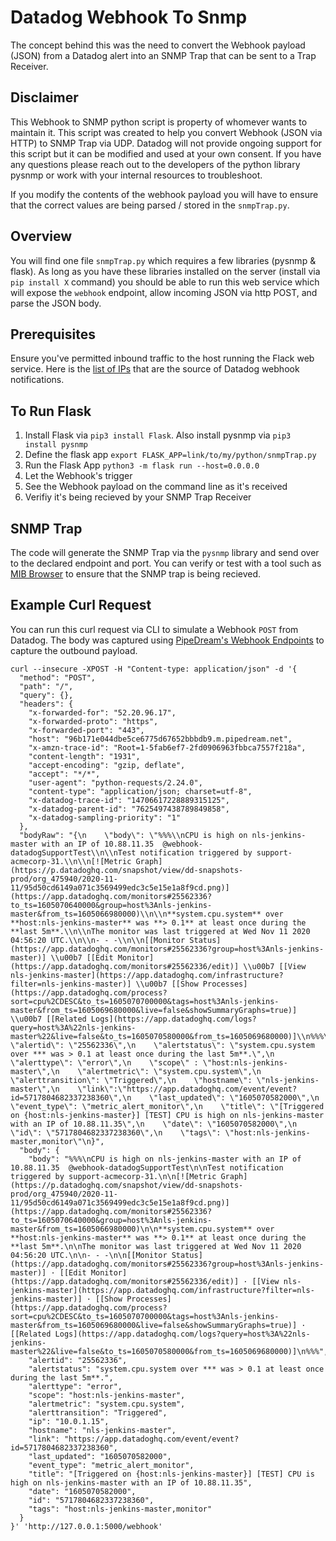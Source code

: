 # Datadog Webhook To Snmp
The concept behind this was the need to convert the Webhook payload (JSON) from a Datadog alert into an SNMP Trap that can be sent to a Trap Receiver.

## Disclaimer
This Webhook to SNMP python script is property of whomever wants to maintain it. This script was created to help you convert Webhook (JSON via HTTP) to SNMP Trap via UDP.  Datadog will not provide ongoing support for this script but it can be modified and used at your own consent. If you have any questions please reach out to the developers of the python library pysnmp or work with your internal resources to troubleshoot.

If you modify the contents of the webhook payload you will have to ensure that the correct values are being parsed / stored in the `snmpTrap.py`.

## Overview
You will find one file `snmpTrap.py` which requires a few libraries (pysnmp & flask).  As long as you have these libraries installed on the server (install via `pip install X` command) you should be able to run this web service which will expose the `webhook` endpoint, allow incoming JSON via http POST, and parse the JSON body.

## Prerequisites

Ensure you've permitted inbound traffic to the host running the Flack web service.  Here is the [list of IPs](https://ip-ranges.datadoghq.com/webhooks.json) that are the source of Datadog webhook notifications.  

## To Run Flask
1. Install Flask via `pip3 install Flask`.  Also install pysnmp via `pip3 install pysnmp`
2. Define the flask app `export FLASK_APP=link/to/my/python/snmpTrap.py`
3. Run the Flask App `python3 -m flask run --host=0.0.0.0`
4. Let the Webhook's trigger
5. See the Webhook payload on the command line as it's received
6. Verifiy it's being recieved by your SNMP Trap Receiver

## SNMP Trap
The code will generate the SNMP Trap via the `pysnmp` library and send over to the declared endpoint and port.  You can verify or test with a tool such as [MIB Browser](https://www.ireasoning.com/mibbrowser.shtml) to ensure that the SNMP trap is being recieved.

## Example Curl Request
You can run this curl request via CLI to simulate a Webhook `POST` from Datadog.  The body was captured using [PipeDream's Webhook Endpoints](https://pipedream.com/) to capture the outbound payload.
```
curl --insecure -XPOST -H "Content-type: application/json" -d '{
  "method": "POST",
  "path": "/",
  "query": {},
  "headers": {
    "x-forwarded-for": "52.20.96.17",
    "x-forwarded-proto": "https",
    "x-forwarded-port": "443",
    "host": "96b171e044dbe5ce6775d67652bbbdb9.m.pipedream.net",
    "x-amzn-trace-id": "Root=1-5fab6ef7-2fd0906963fbbca7557f218a",
    "content-length": "1931",
    "accept-encoding": "gzip, deflate",
    "accept": "*/*",
    "user-agent": "python-requests/2.24.0",
    "content-type": "application/json; charset=utf-8",
    "x-datadog-trace-id": "14706617228889315125",
    "x-datadog-parent-id": "7625497438789849858",
    "x-datadog-sampling-priority": "1"
  },
  "bodyRaw": "{\n    \"body\": \"%%%\\nCPU is high on nls-jenkins-master with an IP of 10.88.11.35  @webhook-datadogSupportTest\\n\\nTest notification triggered by support-acmecorp-31.\\n\\n[![Metric Graph](https://p.datadoghq.com/snapshot/view/dd-snapshots-prod/org_475940/2020-11-11/95d50cd6149a071c3569499edc3c5e15e1a8f9cd.png)](https://app.datadoghq.com/monitors#25562336?to_ts=1605070640000&group=host%3Anls-jenkins-master&from_ts=1605066980000)\\n\\n**system.cpu.system** over **host:nls-jenkins-master** was **> 0.1** at least once during the **last 5m**.\\n\\nThe monitor was last triggered at Wed Nov 11 2020 04:56:20 UTC.\\n\\n- - -\\n\\n[[Monitor Status](https://app.datadoghq.com/monitors#25562336?group=host%3Anls-jenkins-master)] \\u00b7 [[Edit Monitor](https://app.datadoghq.com/monitors#25562336/edit)] \\u00b7 [[View nls-jenkins-master](https://app.datadoghq.com/infrastructure?filter=nls-jenkins-master)] \\u00b7 [[Show Processes](https://app.datadoghq.com/process?sort=cpu%2CDESC&to_ts=1605070700000&tags=host%3Anls-jenkins-master&from_ts=1605069680000&live=false&showSummaryGraphs=true)] \\u00b7 [[Related Logs](https://app.datadoghq.com/logs?query=host%3A%22nls-jenkins-master%22&live=false&to_ts=1605070580000&from_ts=1605069680000)]\\n%%%\",\n    \"alertid\": \"25562336\",\n    \"alertstatus\": \"system.cpu.system over *** was > 0.1 at least once during the last 5m**.\",\n    \"alerttype\": \"error\",\n    \"scope\" : \"host:nls-jenkins-master\",\n    \"alertmetric\": \"system.cpu.system\",\n    \"alerttransition\": \"Triggered\",\n    \"hostname\": \"nls-jenkins-master\",\n    \"link\":\"https://app.datadoghq.com/event/event?id=5717804682337238360\",\n    \"last_updated\": \"1605070582000\",\n    \"event_type\": \"metric_alert_monitor\",\n    \"title\": \"[Triggered on {host:nls-jenkins-master}] [TEST] CPU is high on nls-jenkins-master with an IP of 10.88.11.35\",\n    \"date\": \"1605070582000\",\n    \"id\": \"5717804682337238360\",\n    \"tags\": \"host:nls-jenkins-master,monitor\"\n}",
  "body": {
    "body": "%%%\nCPU is high on nls-jenkins-master with an IP of 10.88.11.35  @webhook-datadogSupportTest\n\nTest notification triggered by support-acmecorp-31.\n\n[![Metric Graph](https://p.datadoghq.com/snapshot/view/dd-snapshots-prod/org_475940/2020-11-11/95d50cd6149a071c3569499edc3c5e15e1a8f9cd.png)](https://app.datadoghq.com/monitors#25562336?to_ts=1605070640000&group=host%3Anls-jenkins-master&from_ts=1605066980000)\n\n**system.cpu.system** over **host:nls-jenkins-master** was **> 0.1** at least once during the **last 5m**.\n\nThe monitor was last triggered at Wed Nov 11 2020 04:56:20 UTC.\n\n- - -\n\n[[Monitor Status](https://app.datadoghq.com/monitors#25562336?group=host%3Anls-jenkins-master)] · [[Edit Monitor](https://app.datadoghq.com/monitors#25562336/edit)] · [[View nls-jenkins-master](https://app.datadoghq.com/infrastructure?filter=nls-jenkins-master)] · [[Show Processes](https://app.datadoghq.com/process?sort=cpu%2CDESC&to_ts=1605070700000&tags=host%3Anls-jenkins-master&from_ts=1605069680000&live=false&showSummaryGraphs=true)] · [[Related Logs](https://app.datadoghq.com/logs?query=host%3A%22nls-jenkins-master%22&live=false&to_ts=1605070580000&from_ts=1605069680000)]\n%%%",
    "alertid": "25562336",
    "alertstatus": "system.cpu.system over *** was > 0.1 at least once during the last 5m**.",
    "alerttype": "error",
    "scope": "host:nls-jenkins-master",
    "alertmetric": "system.cpu.system",
    "alerttransition": "Triggered",
    "ip": "10.0.1.15",
    "hostname": "nls-jenkins-master",
    "link": "https://app.datadoghq.com/event/event?id=5717804682337238360",
    "last_updated": "1605070582000",
    "event_type": "metric_alert_monitor",
    "title": "[Triggered on {host:nls-jenkins-master}] [TEST] CPU is high on nls-jenkins-master with an IP of 10.88.11.35",
    "date": "1605070582000",
    "id": "5717804682337238360",
    "tags": "host:nls-jenkins-master,monitor"
  }
}' 'http://127.0.0.1:5000/webhook'
```


